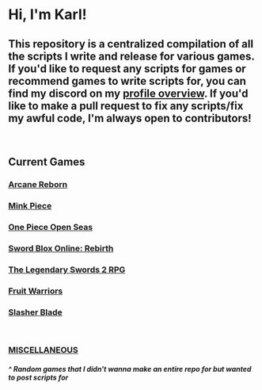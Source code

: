 # Hi, I'm Karl!
## This repository is a centralized compilation of all the scripts I write and release for various games. If you'd like to request any scripts for games or recommend games to write scripts for, you can find my discord on my [profile overview](https://github.com/InfernoKarl). If you'd like to make a pull request to fix any scripts/fix my awful code, I'm always open to contributors!
&nbsp;
&nbsp;
&nbsp;
&nbsp;
## **Current Games**

### [Arcane Reborn](https://github.com/InfernoKarl/opensrc/tree/main/ArcaneReborn)
### [Mink Piece](https://github.com/InfernoKarl/opensrc/tree/main/MinkPiece)
### [One Piece Open Seas](https://github.com/InfernoKarl/opensrc/tree/main/OP-OS)
### [Sword Blox Online: Rebirth](https://github.com/InfernoKarl/opensrc/tree/main/SBO-R)
### [The Legendary Swords 2 RPG](https://github.com/InfernoKarl/opensrc/tree/main/TLS2RPG)
### [Fruit Warriors](https://github.com/InfernoKarl/opensrc/tree/main/fruitwarriors)
### [Slasher Blade](https://github.com/InfernoKarl/opensrc/tree/main/slasherblade)

&nbsp;
&nbsp;
&nbsp;
&nbsp;

### [MISCELLANEOUS](https://github.com/InfernoKarl/opensrc/tree/main/misc)
##### ^ Random games that I didn't wanna make an entire repo for but wanted to post scripts for
